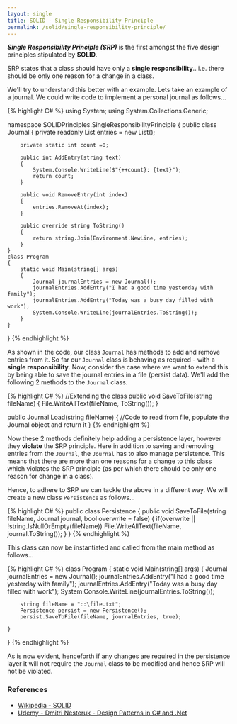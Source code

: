 ```yaml
---
layout: single
title: SOLID - Single Responsibility Principle
permalink: /solid/single-responsibility-principle/
---
```


***Single Responsibility Principle (SRP)*** is the first amongst the five design principles stipulated by **SOLID**.

SRP states that a class should have only a **single responsibility**.. i.e. there should be only one reason for a change in a class.

We'll try to understand this better with an example. Lets take an example of a journal. We could write code to implement a personal journal as follows...

{% highlight C# %}
using System;
using System.Collections.Generic;

namespace SOLIDPrinciples.SingleResponsibilityPrinciple
{
    public class Journal
    {
        private readonly List<string> entries = new List<string>();

        private static int count =0;

        public int AddEntry(string text)
        {
            System.Console.WriteLine($"{++count}: {text}");
            return count;
        }

        public void RemoveEntry(int index)
        {
            entries.RemoveAt(index);
        }

        public override string ToString()
        {
            return string.Join(Environment.NewLine, entries);
        }
    }
    class Program
    {
        static void Main(string[] args)
        {
            Journal journalEntries = new Journal();
            journalEntries.AddEntry("I had a good time yesterday with family");
            journalEntries.AddEntry("Today was a busy day filled with work");
            System.Console.WriteLine(journalEntries.ToString());
        }
    }
}
{% endhighlight %}

As shown in the code, our class `Journal` has methods to add and remove entries from it. So far our `Journal` class is behaving as required - with a **single responsibility**.
Now, consider the case where we want to extend this by being able to save the journal entries in a file (persist data). We'll add the following 2 methods to the `Journal` class.

{% highlight C# %}
//Extending the class
public void SaveToFile(string fileName)
{
    File.WriteAllText(fileName, ToString());
}

public Journal Load(string fileName)
{
    //Code to read from file, populate the Journal object and return it
}
{% endhighlight %}

Now these 2 methods definitely help adding a persistence layer, however they **violate** the SRP principle. Here in addition to saving and removing entries from the `Journal`, the `Journal` has to also manage persistence. This means that there are more than one reasons for a change to this class which violates the SRP principle (as per which there should be only one reason for change in a class).

Hence, to adhere to SRP we can tackle the above in a different way.
We will create a new class `Persistence` as follows...

{% highlight C# %}
public class Persistence
{
    public void SaveToFile(string fileName, Journal journal, bool overwrite = false)
    {
        if(overwrite || !string.IsNullOrEmpty(fileName))
            File.WriteAllText(fileName, journal.ToString());
    }
}
{% endhighlight %}

This class can now be instantiated and called from the main method as follows...

{% highlight C# %}
class Program
{
    static void Main(string[] args)
    {
        Journal journalEntries = new Journal();
        journalEntries.AddEntry("I had a good time yesterday with family");
        journalEntries.AddEntry("Today was a busy day filled with work");
        System.Console.WriteLine(journalEntries.ToString());

        string fileName = "c:\file.txt";
        Persistence persist = new Persistence();
        persist.SaveToFile(fileName, journalEntries, true);

    }
}
{% endhighlight %}

As is now evident, henceforth if any changes are required in the persistence layer it will not require the `Journal` class to be modified and hence SRP will not be violated.

### **References**  
- [Wikipedia - SOLID](https://en.wikipedia.org/wiki/SOLID_(object-oriented_design))
- [Udemy - Dmitri Nesteruk - Design Patterns in C# and .Net](https://www.udemy.com/design-patterns-csharp-dotnet/learn/v4/overview)
